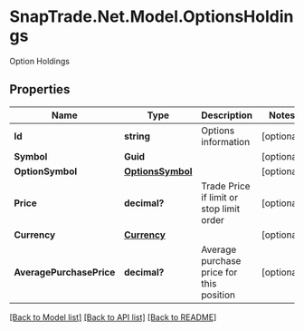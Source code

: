 # SnapTrade.Net.Model.OptionsHoldings
Option Holdings

## Properties

Name | Type | Description | Notes
------------ | ------------- | ------------- | -------------
**Id** | **string** | Options information | [optional] 
**Symbol** | **Guid** |  | [optional] 
**OptionSymbol** | [**OptionsSymbol**](OptionsSymbol.md) |  | [optional] 
**Price** | **decimal?** | Trade Price if limit or stop limit order | [optional] 
**Currency** | [**Currency**](Currency.md) |  | [optional] 
**AveragePurchasePrice** | **decimal?** | Average purchase price for this position | [optional] 

[[Back to Model list]](../README.md#documentation-for-models) [[Back to API list]](../README.md#documentation-for-api-endpoints) [[Back to README]](../README.md)


